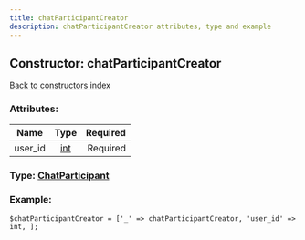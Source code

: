 ```yaml
---
title: chatParticipantCreator
description: chatParticipantCreator attributes, type and example
---
```

## Constructor: chatParticipantCreator  
[Back to constructors index](index.md)



### Attributes:

| Name     |    Type       | Required |
|----------|:-------------:|---------:|
|user\_id|[int](../types/int.md) | Required|



### Type: [ChatParticipant](../types/ChatParticipant.md)


### Example:

```
$chatParticipantCreator = ['_' => chatParticipantCreator, 'user_id' => int, ];
```